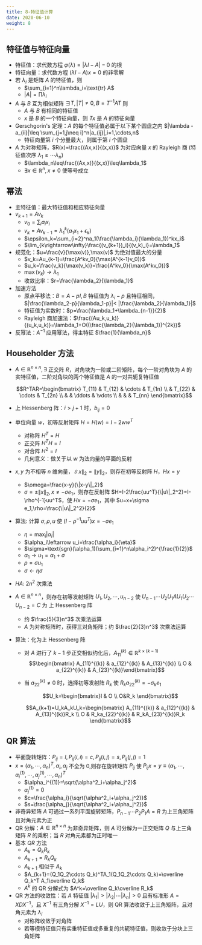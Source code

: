 ```yaml
---
title: 8-特征值计算
date: 2020-06-10
weight: 8
---
```


## 特征值与特征向量

- 特征值：求代数方程 $\varphi(\lambda)=|\lambda I-A|-0$ 的根
- 特征向量：求代数方程 $(\lambda I-A)x=0$ 的非零解
- 若 $\lambda_i$ 是矩阵 $A$ 的特征值，则
  - $\sum_{i=1}^n\lambda_i=\text{tr} A$
  - $|A|=\prod \lambda_i$
- $A$ 与 $B$ 互为相似矩阵 $\exists T,|T|\neq 0,B=T^{-1}AT$ 则
  - $A$ 与 $B$ 有相同的特征值
  - $x$ 是 $B$ 的一个特征向量，则 $Tx$ 是 $A$ 的特征向量
- Gerschgorin's 定理：$A$ 的每个特征值必属于以下某个圆盘之内 $|\lambda -a_{ii}|\leq \sum_{j=1,j\neq i}^n|a_{ij}|,i=1,\cdots,n$
  - 特征向量第 $i$ 个分量最大，则属于第 $i$ 个圆盘
- $A$ 为对称矩阵，$R(x)=\frac{(Ax,x)}{(x,x)}$ 为对应向量 $x$ 的 Rayleigh 商 (特征值次序 $\lambda_1\geq \cdots \lambda_n$)
  - $\lambda_n\leq\frac{(Ax,x)}{(x,x)}\leq\lambda_1$
  - $\exists x\in\mathbb{R}^n,x\neq 0$ 使等号成立

## 幂法

- 主特征值：最大特征值和相应特征向量
- $v_{k+1}=Av_k$
  - $v_0=\sum_{i}a_ix_i$
  - $v_k=Av_{k-1}=\lambda_1^k(a_1x_1+\epsilon_k)$
  - $\epsilon_k=\sum_{i=2}^na_1(\frac{\lambda_i}{\lambda_1})^kx_i$
  - $\lim_{k\rightarrow\infty}\frac{(v_{k+1})_i}{(v_k)_i}=\lambda_1$
- 规范化：$u=\frac{v}{\max(v)},\max(v)$ 为绝对值最大的分量
  - $v_k=Au_{k-1}=\frac{A^kv_0}{\max(A^{k-1}v_0)}$
  - $u_k=\frac{v_k}{\max(v_k)}=\frac{A^kv_0}{\max(A^kv_0)}$
  - $\max(v_k)\rightarrow\lambda_1$
  - 收敛比率：$r=\frac{\lambda_2}{\lambda_1}$
- 加速方法
  - 原点平移法：$B=A-pI,B$ 特征值为 $\lambda_i-p$ 且特征相同，$|\frac{\lambda_2-p}{\lambda_1-p}|< |\frac{\lambda_2}{\lambda_1}|$
  - 特征值为实数时：$p=\frac{\lambda_1+\lambda_{n-1}}{2}$
  - Rayleigh 商加速法：$\frac{(Au_k,u_k)}{(u_k,u_k)}=\lambda_1+O((\frac{\lambda_2}{\lambda_1})^{2k})$
- 反幂法：$A^{-1}$ 应用幂法，得主特征 $\frac{1}{\lambda_n}$

## Householder 方法

- $A\in\mathbb{R}^{n\times n},\exists$ 正交阵 $R$，对角块为一阶或二阶矩阵，每个一阶对角块为 $A$ 的实特征值，二阶对角块的两个特征值是 $A$ 的一对共轭复特征值

  $$R^TAR=\begin{bmatrix} T_{11} & T_{12} & \cdots & T_{1n} \\ & T_{22} & \cdots & T_{2n} \\ & & \ddots & \vdots \\ & & & T_{nn} \end{bmatrix}$$

- 上 Hessenberg 阵：$i>j+1$ 时，$b_{ij}=0$
- 单位向量 $w$，初等反射矩阵 $H=H(w)=I-2ww^T$
  - 对称阵 $H^T=H$
  - 正交阵 $H^TH=I$
  - 对合阵 $H^2=I$
  - 几何意义：做关于以 $w$ 为法向量的平面的反射
- $x,y$ 为不相等 $n$ 维向量，$\|x\|_2=\|y\|_2$，则存在初等反射阵 $H$，$Hx=y$
  - $\omega=\frac{x-y}{\|x-y\|_2}$
  - $\sigma=\pm\|x\|_2,x\neq-\sigma e_1$，则存在反射阵 $H=I-2\frac{uu^T}{\|u\|_2^2}=I-\rho^{-1}uu^T$，使 $Hx=-\sigma e_1$，其中 $u=x+\sigma e_1,\rho=\frac{\|u\|_2^2}{2}$
- 算法: 计算 $\sigma,\rho,u$ 使 $(I-\rho^{-1}uu^T)x=-\sigma e_1$
  - $\eta=\max_i|\alpha_i|$
  - $\alpha_i\leftarrow u_i=\frac{\alpha_i}{\eta}$
  - $\sigma=\text{sgn}(\alpha_1)(\sum_{i=1}^n\alpha_i^2)^{\frac{1}{2}}$
  - $\alpha_1\rightarrow u_1=\alpha_1+\sigma$
  - $\rho=\sigma u_1$
  - $\sigma\leftarrow\eta\sigma$
- $HA$: $2n^2$ 次乘法
- $A\in\mathbb{R}^{n\times n}$，则存在初等发射矩阵 $U_1,U_2,\cdots,u_{n-2}$ 使 $U_{n-1}\cdots U_2U_1AU_1U_2\cdots U_{n-2}=C$ 为 上 Hessenberg 阵
  - 约 $\frac{5}{3}n^3$ 次乘法运算
  - $A$ 为对称矩阵时，获得三对角矩阵；约 $\frac{2}{3}n^3$ 次乘法运算
- 算法：化为上 Hessenberg 阵

  - 对 $A$ 进行了 $k-1$ 步正交相似约化后，$A_{11}^{(k)}\in\mathbb{R}^{k\times(k-1)}$
    $$\begin{bmatrix} A_{11}^{(k)} & a_{12}^{(k)} & A_{13}^{(k)} \\ O & a_{22}^{(k)} & A_{23}^{(k)}\end{bmatrix}$$

  - 当 $a_{22}^{(k)}\neq 0$ 时，选择初等发射阵 $R_k$ 使 $R_k a_{22}^{(k)}=-\sigma_ke_1$

    $$U_k=\begin{bmatrix}I & O \\ O&R_k \end{bmatrix}$$

    $$A_{k+1}=U_kA_kU_k=\begin{bmatrix} A_{11}^{(k)} & a_{12}^{(k)} & A_{13}^{(k)}R_k \\ O & R_ka_{22}^{(k)} & R_kA_{23}^{(k)}R_k \end{bmatrix}$$

## QR 算法

- 平面旋转矩阵：$P_{ij}=I,P_{ij}(i,i)=c,P_{ij}(i,j)=s,P_{ij}(j,j)=1$
- $x=(\alpha_1,\cdots,\alpha_n)^T,\alpha_i,\alpha_j$ 不全为 0,则存在旋转矩阵 $P_{ij}$ 使 $P_{ij}x=y\equiv(\alpha_1,\cdots,\alpha_i^{(1)},\cdots,\alpha_j^{(1)},\cdots,\alpha_n)^T$
  - $\alpha_i^{(1)}=\sqrt{\alpha^2_i+\alpha_j^2}$
  - $\alpha_j^{(1)}=0$
  - $c=\frac{\alpha_i}{\sqrt{\alpha^2_i+\alpha_j^2}}$
  - $s=\frac{\alpha_j}{\sqrt{\alpha^2_i+\alpha_j^2}}$
- 非奇异矩阵 $A$ 可通过一系列平面旋转矩阵，$P_{n-1}\cdots P_2P_1A=R$ 为上三角矩阵且对角元素为正
- QR 分解：$A\in\mathbb{R}^{n\times n}$ 为非奇异矩阵，则 $A$ 可分解为一正交矩阵 $Q$ 与上三角矩阵 $R$ 的乘积；当 $R$ 对角元素都为正时唯一
- 基本 $QR$ 方法
  - $A_k=Q_kR_k$
  - $A_{k+1}=R_kQ_k$
  - $A_{k+1}$ 相似于 $A_k$
  - $A_{k+1}=(Q_1Q_2\cdots Q_k)^TA_1(Q_1Q_2\cdots Q_k)=\overline Q_k^T A_1\overline Q_k$
  - $A^k$ 的 QR 分解式为 $A^k=\overline Q_k\overline R_k$
- QR 方法的收敛性：若 $A$ 特征值 $|\lambda_1|>|\lambda_2|\cdots|\lambda_n|>0$ 且有标准形 $A=XDX^{-1}$，且 $X^{-1}$ 有三角分解 $X^{-1}=LU$，则 QR 算法收敛于上三角矩阵，且对角元素为 $\lambda_i$
  - 对称阵收敛于对角阵
  - 若等模特征值只有实重特征值或多重复的共轭特征值，则收敛于分块上三角矩阵
